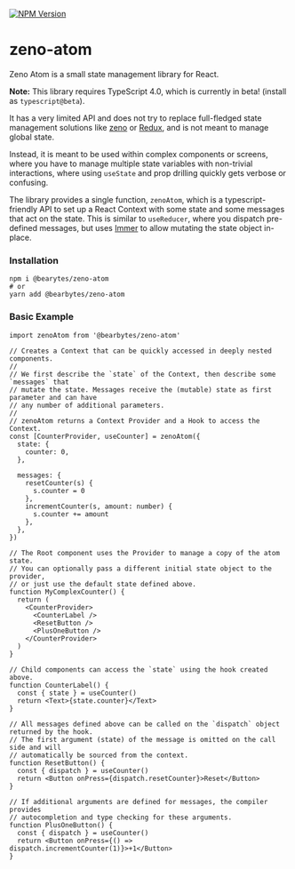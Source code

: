 [![NPM Version](https://img.shields.io/npm/v/@bearbytes/zeno-atom.svg?style=flat)](https://www.npmjs.com/package/@bearbytes/zeno-atom)

# zeno-atom

Zeno Atom is a small state management library for React.

**Note:** This library requires TypeScript 4.0, which is currently in beta! (install as `typescript@beta`).

It has a very limited API and does not try to replace full-fledged state management solutions like [zeno](https://github.com/bearbytes/zeno) or [Redux](https://github.com/reduxjs/redux), and is not meant to manage global state.

Instead, it is meant to be used within complex components or screens, where you have to manage multiple state variables with non-trivial interactions, where using `useState` and prop drilling quickly gets verbose or confusing.

The library provides a single function, `zenoAtom`, which is a typescript-friendly API to set up a React Context with some state and some messages that act on the state. This is similar to `useReducer`, where you dispatch pre-defined messages, but uses [Immer](https://github.com/immerjs/immer) to allow mutating the state object in-place.

### Installation

```
npm i @bearytes/zeno-atom
# or
yarn add @bearbytes/zeno-atom
```

### Basic Example

```tsx
import zenoAtom from '@bearbytes/zeno-atom'

// Creates a Context that can be quickly accessed in deeply nested components.
//
// We first describe the `state` of the Context, then describe some `messages` that
// mutate the state. Messages receive the (mutable) state as first parameter and can have
// any number of additional parameters.
//
// zenoAtom returns a Context Provider and a Hook to access the Context.
const [CounterProvider, useCounter] = zenoAtom({
  state: {
    counter: 0,
  },

  messages: {
    resetCounter(s) {
      s.counter = 0
    },
    incrementCounter(s, amount: number) {
      s.counter += amount
    },
  },
})

// The Root component uses the Provider to manage a copy of the atom state.
// You can optionally pass a different initial state object to the provider,
// or just use the default state defined above.
function MyComplexCounter() {
  return (
    <CounterProvider>
      <CounterLabel />
      <ResetButton />
      <PlusOneButton />
    </CounterProvider>
  )
}

// Child components can access the `state` using the hook created above.
function CounterLabel() {
  const { state } = useCounter()
  return <Text>{state.counter}</Text>
}

// All messages defined above can be called on the `dispatch` object returned by the hook.
// The first argument (state) of the message is omitted on the call side and will
// automatically be sourced from the context.
function ResetButton() {
  const { dispatch } = useCounter()
  return <Button onPress={dispatch.resetCounter}>Reset</Button>
}

// If additional arguments are defined for messages, the compiler provides
// autocompletion and type checking for these arguments.
function PlusOneButton() {
  const { dispatch } = useCounter()
  return <Button onPress={() => dispatch.incrementCounter(1)}>+1</Button>
}
```
